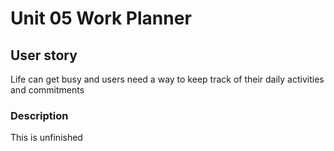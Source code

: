 # Unit 05 Work Planner

## User story 
Life can get busy and users need a way to keep track of their daily activities and commitments

### Description
This is unfinished

